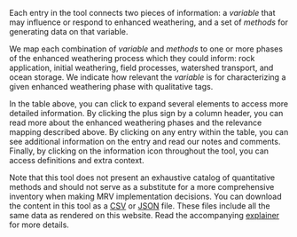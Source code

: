 Each entry in the tool connects two pieces of information: a _variable_ that may influence or respond to enhanced weathering, and a set of _methods_ for generating data on that variable.

We map each combination of _variable_ and _methods_ to one or more phases of the enhanced weathering process which they could inform: rock application, initial weathering, field processes, watershed transport, and ocean storage. We indicate how relevant the _variable_ is for characterizing a given enhanced weathering phase with qualitative tags.

In the table above, you can click to expand several elements to access more detailed information. By clicking the plus sign by a column header, you can read more about the enhanced weathering phases and the relevance mapping described above. By clicking on any entry within the table, you can see additional information on the entry and read our notes and comments. Finally, by clicking on the information icon throughout the tool, you can access definitions and extra context.

Note that this tool does not present an exhaustive catalog of quantitative methods and should not serve as a substitute for a more comprehensive inventory when making MRV implementation decisions. You can download the content in this tool as a [CSV](TK) or [JSON](TK) file. These files include all the same data as rendered on this website. Read the accompanying [explainer](https://carbonplan.org/research/ew-quantification-explainer) for more details.
